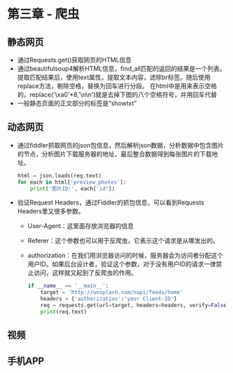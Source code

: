# 第三章 - 爬虫

## 静态网页

* 通过Requests.get\(\)获取网页的HTML信息
* 通过beautifulsoup4解析HTML信息，find\_all匹配的返回的结果是一个列表。提取匹配结果后，使用text属性，提取文本内容，滤除br标签。随后使用replace方法，剔除空格，替换为回车进行分段。&nbsp;在html中是用来表示空格的。replace\('\xa0'\*8,'\n\n'\)就是去掉下图的八个空格符号，并用回车代替
* 一般静态页面的正文部分的标签是“showtxt”

## 动态网页

* 通过fiddler抓取网页的json包信息，然后解析json数据，分析数据中包含图片的节点，分析图片下载服务器的地址，最后整合数据得到每张图片的下载地址。

  ```python
  html = json.loads(req.text)
  for each in html['preview_photos']:
      print('图片ID:', each['id'])
  ```

* 验证Request Headers，通过Fiddler的抓包信息，可以看到Requests Headers里又很多参数。
  * User-Agent：这里面存放浏览器的信息
  * Referer：这个参数也可以用于反爬虫，它表示这个请求是从哪发出的。
  * authorization：在我们用浏览器访问的时候，服务器会为访问者分配这个用户ID。如果后台设计者，验证这个参数，对于没有用户ID的请求一律禁止访问，这样就又起到了反爬虫的作用。

    ```python
    if __name__ == '__main__':
        target = 'http://unsplash.com/napi/feeds/home'
        headers = {'authorization':'your Client-ID'}
        req = requests.get(url=target, headers=headers, verify=False)
        print(req.text)
    ```

## 视频

## 手机APP


